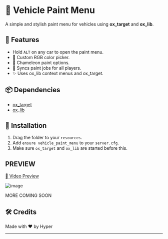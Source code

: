 
# 🎨 Vehicle Paint Menu

A simple and stylish paint menu for vehicles using **ox_target** and **ox_lib**.

## 🚀 Features
- Hold `ALT` on any car to open the paint menu.
- 🎨 Custom RGB color picker.
- 🌈 Chameleon paint options.
- 🔄 Syncs paint jobs for all players.
- ✨ Uses ox_lib context menus and ox_target.

## 📦 Dependencies
- [ox_target](https://github.com/overextended/ox_target)
- [ox_lib](https://github.com/overextended/ox_lib)

## 🧠 Installation
1. Drag the folder to your `resources`.
2. Add `ensure vehicle_paint_menu` to your `server.cfg`.
3. Make sure `ox_target` and `ox_lib` are started before this.


## PREVIEW
[🎥 Video Preview](https://www.youtube.com/watch?v=UhSIgk56nIM&feature=youtu.be)


![image](https://github.com/user-attachments/assets/eca06e25-6c9a-47b0-b168-d0182468e64f)


MORE COMING SOON

## 🛠️ Credits
Made with ❤️ by Hyper

---
